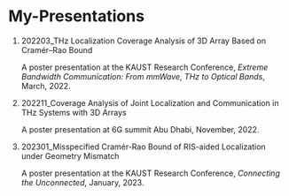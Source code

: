 # My-Presentations

1. 202203_THz Localization Coverage Analysis of 3D Array Based on Cramér–Rao Bound

    A poster presentation at the KAUST Research Conference, *Extreme Bandwidth Communication: From mmWave, THz to Optical Bands*, March, 2022.
    
2. 202211_Coverage Analysis of Joint Localization and Communication in THz Systems with 3D Arrays

    A poster presentation at 6G summit Abu Dhabi, November, 2022.
    
3. 202301_Misspecified Cramér-Rao Bound of RIS-aided Localization under Geometry Mismatch 

    A poster presentation at the KAUST Research Conference, *Connecting the Unconnected*, January, 2023.
